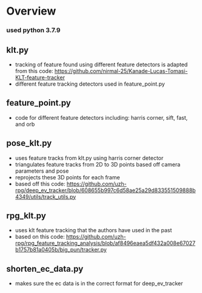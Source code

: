 # Overview
### used python 3.7.9

## klt.py
* tracking of feature found using different feature detectors is adapted from this code: https://github.com/nirmal-25/Kanade-Lucas-Tomasi-KLT-feature-tracker
* different feature tracking detectors used in feature_point.py

## feature_point.py
* code for different feature detectors including: harris corner, sift, fast, and orb

## pose_klt.py
* uses feature tracks from klt.py using harris corner detector
* triangulates feature tracks from 2D to 3D points based off camera parameters and pose
* reprojects these 3D points for each frame
* based off this code: https://github.com/uzh-rpg/deep_ev_tracker/blob/608655b997c6d58ae25a29d833551509888b4349/utils/track_utils.py

## rpg_klt.py
* uses klt feature tracking that the authors have used in the past
* based on this code: https://github.com/uzh-rpg/rpg_feature_tracking_analysis/blob/af8496eaea5df432a008e67027b1757b81a0405b/big_pun/tracker.py

## shorten_ec_data.py
* makes sure the ec data is in the correct format for deep_ev_tracker